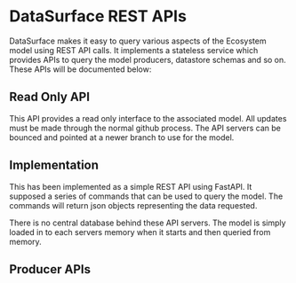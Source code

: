 # DataSurface REST APIs

DataSurface makes it easy to query various aspects of the Ecosystem model using REST API calls. It implements a stateless service which provides APIs to query the model producers, datastore schemas and so on. These APIs will be documented below:

## Read Only API

This API provides a read only interface to the associated model. All updates must be made through the normal github process. The API servers can be bounced and pointed at a newer branch to use for the model.

## Implementation

This has been implemented as a simple REST API using FastAPI. It supposed a series of commands that can be used to query the model. The commands will return json objects representing the data requested.

There is no central database behind these API servers. The model is simply loaded in to each servers memory when it starts and then queried from memory.

## Producer APIs
